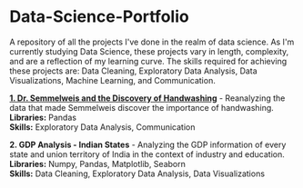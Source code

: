 # Data-Science-Portfolio
A repository of all the projects I've done in the realm of data science.
As I'm currently studying Data Science, these projects vary in length, complexity, and are a reflection of my learning curve. The skills required for achieving these projects are: Data Cleaning, Exploratory Data Analysis, Data Visualizations, Machine Learning, and Communication.

[**1. Dr. Semmelweis and the Discovery of Handwashing**](https://github.com/abandlap/Data-Science-Portfolio/blob/master/Projects/handwashing/handwashing_project.ipynb) - Reanalyzing the data that made Semmelweis discover the importance of handwashing.<br>
**Libraries:** Pandas
<br>
**Skills:** Exploratory Data Analysis, Communication

**2. GDP Analysis - Indian States** - Analyzing the GDP information of every state and union territory of India in the context of industry and education.<br>
**Libraries:** Numpy, Pandas, Matplotlib, Seaborn
<br>
**Skills:** Data Cleaning, Exploratory Data Analysis, Data Visualizations
